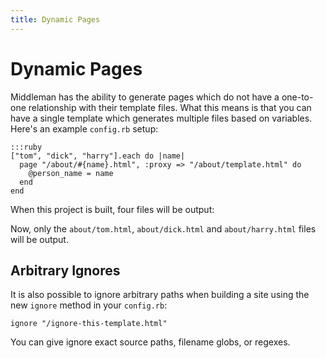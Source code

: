 ```yaml
---
title: Dynamic Pages
---
```


# Dynamic Pages

Middleman has the ability to generate pages which do not have a one-to-one relationship with their template files. What this means is that you can have a single template which generates multiple files based on variables. Here's an example `config.rb` setup:

    :::ruby
    ["tom", "dick", "harry"].each do |name|
      page "/about/#{name}.html", :proxy => "/about/template.html" do
        @person_name = name
      end
    end

When this project is built, four files will be output:

Now, only the `about/tom.html`, `about/dick.html` and `about/harry.html` files will be output.

## Arbitrary Ignores

It is also possible to ignore arbitrary paths when building a site using the new `ignore` method in your `config.rb`:

    ignore "/ignore-this-template.html"

You can give ignore exact source paths, filename globs, or regexes.
